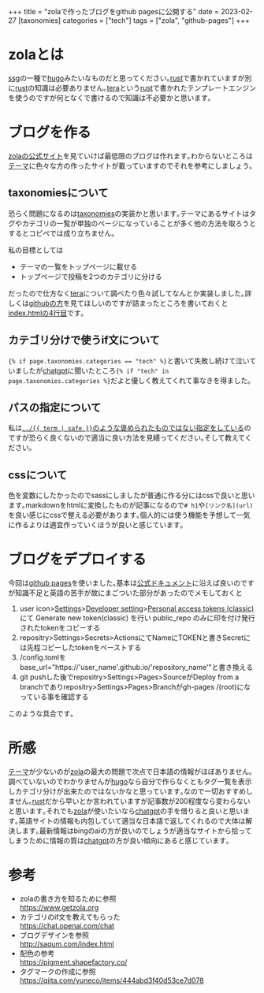 +++
title = "zolaで作ったブログをgithub pagesに公開する"
date = 2023-02-27
[taxonomies]
categories = ["tech"]
tags = ["zola", "github-pages"]
+++

# zolaとは
[ssg](https://en.wikipedia.org/wiki/Static_site_generator)の一種で[hugo](https://gohugo.io/)みたいなものだと思ってください｡[rust](https://www.rust-lang.org/ja)で書かれていますが別に[rust](https://www.rust-lang.org/ja)の知識は必要ありません｡[tera](https://tera.netlify.app)という[rust](https://www.rust-lang.org/ja)で書かれたテンプレートエンジンを使うのですが何となくで書けるので知識は不必要かと思います｡

# ブログを作る
[zolaの公式サイト](https://www.getzola.org/)を見ていけば最低限のブログは作れます｡わからないところは[テーマ](https://www.getzola.org/themes/)に色々な方の作ったサイトが載っていますのでそれを参考にしましょう｡

## taxonomiesについて
恐らく問題になるのは[taxonomies](https://www.getzola.org/documentation/templates/taxonomies/)の実装かと思います｡テーマにあるサイトはタグやカテゴリの一覧が単独のページになっていることが多く他の方法を取ろうとするとコピペでは成り立ちません｡

私の目標としては
- テーマの一覧をトップページに載せる
- トップページで投稿を2つのカテゴリに分ける

だったので仕方なく[tera](https://tera.netlify.app)について調べたり色々試してなんとか実装しました｡詳しくは[githubの方](https://github.com/natsuka-sili/natsuka-sili.github.io)を見てほしいのですが詰まったところを書いておくと[index.htmlの4行目](https://github.com/natsuka-sili/natsuka-sili.github.io/blob/main/templates/index.html#L4)です｡

## カテゴリ分けで使うif文について

`{% if page.taxonomies.categories == "tech" %}`と書いて失敗し続けて泣いていましたが[chatgpt](https://chat.openai.com/chat)に聞いたところ`{% if "tech" in page.taxonomies.categories %}`だよと優しく教えてくれて事なきを得ました｡

## パスの指定について
私は[`../{{ term | safe }}`のような褒められたものではない指定をしている](https://github.com/natsuka-sili/natsuka-sili.github.io/blob/main/templates/tags/single.html#L10)のですが恐らく良くないので適当に良い方法を見繕ってください｡そして教えてください｡

## cssについて
色を変数にしたかったのでsassにしましたが普通に作る分にはcssで良いと思います｡markdownをhtmlに変換したものが記事になるので`# h1`や`[リンク名](url)`を良い感じにcssで整える必要があります｡個人的には使う機能を予想して一気に作るよりは適宜作っていくほうが良いと感じています｡

# ブログをデプロイする
今回は[github pages](https://docs.github.com/ja/pages/getting-started-with-github-pages/about-github-pages)を使いました｡基本は[公式ドキュメント](https://www.getzola.org/documentation/deployment/github-pages/)に沿えば良いのですが知識不足と英語の苦手が故にまごついた部分があったのでメモしておくと
1. user icon>[Settings](https://github.com/settings/profile)>[Developer setting](https://github.com/settings/apps)>[Personal access tokens (classic)](https://github.com/settings/tokens)にて Generate new token(classic) を行い public_repo のみに印を付け発行されたtokenをコピーする
1. repositry>Settings>Secrets>ActionsにてNameにTOKENと書きSecretには先程コピーしたtokenをペーストする
1. /config.tomlをbase_url="https://'user_name'.github.io/'repository_name'"と書き換える
1. git pushした後でrepositry>Settings>Pages>SourceがDeploy from a branchでありrepositry>Settings>Pages>Branchがgh-pages /(root)になっている事を確認する

このような具合です｡

# 所感
[テーマ](https://www.getzola.org/themes/)が少ないのが[zola](https://www.getzola.org/)の最大の問題で次点で日本語の情報がほぼありません｡調べていないのでわかりませんが[hugo](https://gohugo.io/)なら自分で作らなくともタグ一覧を表示しカテゴリ分けが出来たのではないかなと思っています｡なので一切おすすめしません｡[rust](https://www.rust-lang.org/ja)だから早いとか言われていますが記事数が200程度なら変わらないと思います｡それでも[zola](https://www.getzola.org/)が使いたいなら[chatgpt](https://chat.openai.com/chat)の手を借りると良いと思います｡英語サイトの情報も内包していて適当な日本語で返してくれるので大体は解決します｡最新情報はbingのaiの方が良いのでしょうが適当なサイトから拾ってしまうために情報の質は[chatgpt](https://chat.openai.com/chat)の方が良い傾向にあると感じています｡

# 参考
- zolaの書き方を知るために参照\
<https://www.getzola.org>
- カテゴリのif文を教えてもらった\
<https://chat.openai.com/chat>
- ブログデザインを参照\
<http://saqum.com/index.html>
- 配色の参考\
<https://pigment.shapefactory.co/>
- タグマークの作成に参照\
<https://qiita.com/yuneco/items/444abd3f40d53ce7d078>
